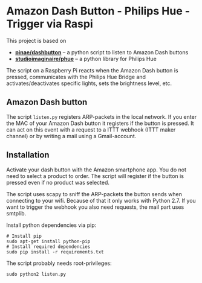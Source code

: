 # Amazon Dash Button - Philips Hue - Trigger via Raspi

This project is based on
- [**pinae/dashbutton**](https://github.com/pinae/dashbutton) &ndash; a python script to listen to Amazon Dash buttons
- [**studioimaginaire/phue**](https://github.com/studioimaginaire/phue) &ndash; a python library for Philips Hue

The script on a Raspberry Pi reacts when the Amazon Dash button is pressed, communicates with the Philips Hue Bridge and activates/deactivates specific lights, sets the brightness level, etc.


## Amazon Dash button
The script `listen.py` registers ARP-packets in the local network. 
If you enter the MAC of your Amazon Dash button it registers if the
button is pressed. It can act on this event with a request to a ITTT 
webhook (ITTT maker channel) or by writing a mail using a 
Gmail-account.

## Installation
Activate your dash button with the Amazon smartphone app. You do not 
need to select a product to order. The script will register if the 
button is pressed even if no product was selected.

The script uses scapy to sniff the ARP-packets the button sends when 
connecting to your wifi. Because of that it only works with Python 2.7.
If you want to trigger the webhook you also need requests, the mail
part uses smtplib.

Install python dependencies via pip:   
```shell
# Install pip
sudo apt-get install python-pip
# Install required dependencies
sudo pip install -r requirements.txt
```

The script probably needs root-privileges:
```shell
sudo python2 listen.py
```
